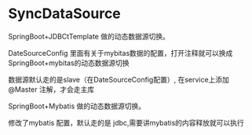 # SyncDataSource

SpringBoot+JDBCtTemplate 做的动态数据源切换。

DateSourceConfig  里面有关于mybitas数据的配置，打开注释就可以换成SpringBoot+mybitas的动态数据源切换

数据源默认走的是slave（在DateSourceConfig配置）, 在service上添加@Master 注解，才会走主库



SpringBoot+Mybatis 做的动态数据源切换。

修改了mybatis 配置，默认走的是 jdbc,需要讲mybatis的内容释放就可以执行
